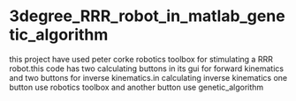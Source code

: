 # 3degree_RRR_robot_in_matlab_genetic_algorithm
this project have used peter corke robotics toolbox for stimulating a RRR robot.this code has two calculating buttons in its gui for forward kinematics and two buttons for inverse kinematics.in calculating inverse kinematics one button use robotics toolbox and another button use genetic_algorithm
